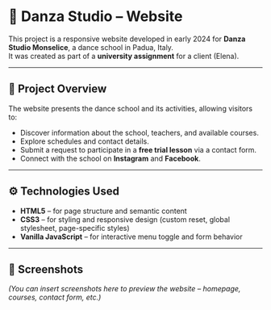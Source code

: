 # 💃 Danza Studio – Website

This project is a responsive website developed in early 2024 for **Danza Studio Monselice**, a dance school in Padua, Italy.  
It was created as part of a **university assignment** for a client (Elena).

---

## 📌 Project Overview
The website presents the dance school and its activities, allowing visitors to:
- Discover information about the school, teachers, and available courses.
- Explore schedules and contact details.
- Submit a request to participate in a **free trial lesson** via a contact form.
- Connect with the school on **Instagram** and **Facebook**.

---

## ⚙️ Technologies Used
- **HTML5** – for page structure and semantic content
- **CSS3** – for styling and responsive design (custom reset, global stylesheet, page-specific styles)
- **Vanilla JavaScript** – for interactive menu toggle and form behavior

---

## 📸 Screenshots
*(You can insert screenshots here to preview the website – homepage, courses, contact form, etc.)*
